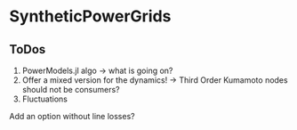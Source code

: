 # SyntheticPowerGrids

## ToDos
1. PowerModels.jl algo -> what is going on?
2. Offer a mixed version for the dynamics! -> Third Order Kumamoto nodes should not be consumers?
3. Fluctuations

Add an option without line losses?